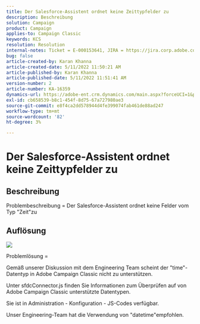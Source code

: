 ```yaml
---
title: Der Salesforce-Assistent ordnet keine Zeittypfelder zu
description: Beschreibung
solution: Campaign
product: Campaign
applies-to: Campaign Classic
keywords: KCS
resolution: Resolution
internal-notes: Ticket = E-000153641, JIRA = https://jira.corp.adobe.com/browse/NEO-27340
bug: false
article-created-by: Karan Khanna
article-created-date: 5/11/2022 11:50:21 AM
article-published-by: Karan Khanna
article-published-date: 5/11/2022 11:51:41 AM
version-number: 2
article-number: KA-16359
dynamics-url: https://adobe-ent.crm.dynamics.com/main.aspx?forceUCI=1&pagetype=entityrecord&etn=knowledgearticle&id=ac68d686-20d1-ec11-a7b5-00224809c556
exl-id: cb658539-b8c1-454f-8d75-67a727980ae3
source-git-commit: e8f4ca2dd578944d4fe399074fab461de88ad247
workflow-type: tm+mt
source-wordcount: '82'
ht-degree: 3%

---
```


# Der Salesforce-Assistent ordnet keine Zeittypfelder zu

## Beschreibung


Problembeschreibung = Der Salesforce-Assistent ordnet keine Felder vom Typ &quot;Zeit&quot;zu


## Auflösung




![](assets/29c6e2ab-20d1-ec11-a7b5-00224809c556.png)



Problemlösung =

Gemäß unserer Diskussion mit dem Engineering Team scheint der &quot;time&quot;-Datentyp in Adobe Campaign Classic nicht zu unterstützen.

Unter sfdcConnector.js finden Sie Informationen zum Überprüfen auf von Adobe Campaign Classic unterstützte Datentypen.

Sie ist in Administration - Konfiguration - JS-Codes verfügbar.

Unser Engineering-Team hat die Verwendung von &quot;datetime&quot;empfohlen.
